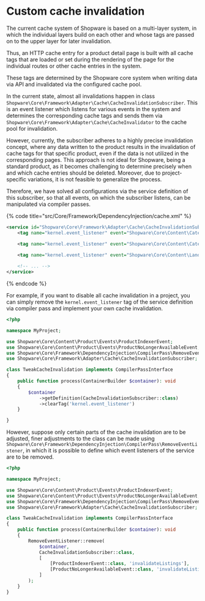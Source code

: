 # Custom cache invalidation

The current cache system of Shopware is based on a multi-layer system, in which the individual layers build on each other and whose tags are passed on to the upper layer for later invalidation.

Thus, an HTTP cache entry for a product detail page is built with all cache tags that are loaded or set during the rendering of the page for the individual routes or other cache entries in the system.

These tags are determined by the Shopware core system when writing data via API and invalidated via the configured cache pool.

In the current state, almost all invalidations happen in class `Shopware\Core\Framework\Adapter\Cache\CacheInvalidationSubscriber`. This is an event listener which listens for various events in the system and determines the corresponding cache tags and sends them via `Shopware\Core\Framework\Adapter\Cache\CacheInvalidator` to the cache pool for invalidation.

However, currently, the subscriber adheres to a highly precise invalidation concept, where any data written to the product results in the invalidation of cache tags for that specific product, even if the data is not utilized in the corresponding pages. This approach is not ideal for Shopware, being a standard product, as it becomes challenging to determine precisely when and which cache entries should be deleted. Moreover, due to project-specific variations, it is not feasible to generalize the process.

Therefore, we have solved all configurations via the service definition of this subscriber, so that all events, on which the subscriber listens, can be manipulated via compiler passes.

{% code title="src/Core/Framework/DependencyInjection/cache.xml" %}

```xml
<service id="Shopware\Core\Framework\Adapter\Cache\CacheInvalidationSubscriber">
    <tag name="kernel.event_listener" event="Shopware\Core\Content\Category\Event\CategoryIndexerEvent" method="invalidateCategoryRouteByCategoryIds" priority="2000" />

    <tag name="kernel.event_listener" event="Shopware\Core\Content\Category\Event\CategoryIndexerEvent" method="invalidateListingRouteByCategoryIds" priority="2001" />

    <tag name="kernel.event_listener" event="Shopware\Core\Content\LandingPage\Event\LandingPageIndexerEvent" method="invalidateIndexedLandingPages" priority="2000" />
    
    <!-- ... -->
</service>
```

{% endcode %}

For example, if you want to disable all cache invalidation in a project, you can simply remove the `kernel.event_listener` tag of the service definition via compiler pass and implement your own cache invalidation.

```php
<?php

namespace MyProject;

use Shopware\Core\Content\Product\Events\ProductIndexerEvent;
use Shopware\Core\Content\Product\Events\ProductNoLongerAvailableEvent;
use Shopware\Core\Framework\DependencyInjection\CompilerPass\RemoveEventListener;
use Shopware\Core\Framework\Adapter\Cache\CacheInvalidationSubscriber;

class TweakCacheInvalidation implements CompilerPassInterface
{
    public function process(ContainerBuilder $container): void
    {
        $container
            ->getDefinition(CacheInvalidationSubscriber::class)
            ->clearTag('kernel.event_listener')
    }

}
```

However, suppose only certain parts of the cache invalidation are to be adjusted, finer adjustments to the class can be made using `Shopware\Core\Framework\DependencyInjection\CompilerPass\RemoveEventListener`, in which it is possible to define which event listeners of the service are to be removed.

```php
<?php

namespace MyProject;

use Shopware\Core\Content\Product\Events\ProductIndexerEvent;
use Shopware\Core\Content\Product\Events\ProductNoLongerAvailableEvent;
use Shopware\Core\Framework\DependencyInjection\CompilerPass\RemoveEventListener;
use Shopware\Core\Framework\Adapter\Cache\CacheInvalidationSubscriber;

class TweakCacheInvalidation implements CompilerPassInterface
{
    public function process(ContainerBuilder $container): void
    {
        RemoveEventListener::remove(
            $container,
            CacheInvalidationSubscriber::class,
            [
                [ProductIndexerEvent::class, 'invalidateListings'],
                [ProductNoLongerAvailableEvent::class, 'invalidateListings'],
            ]
        );
    }
} 
```
